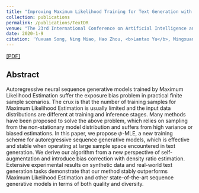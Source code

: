 ```yaml
---
title: "Improving Maximum Likelihood Training for Text Generation with Density Ratio Estimation"
collection: publications
permalink: /publications/TextDR
venue: "The 23rd International Conference on Artificial Intelligence and Statistics."
date: 2020-1-9
citation: 'Yuxuan Song, Ning Miao, Hao Zhou, <b>Lantao Yu</b>, Mingxuan Wang, Lei Li. <b>AISTATS 2020</b>.'
---
```


[[PDF]](https://lantaoyu.github.io/files/LaplacianMatrixSpectra.pdf)

## Abstract
Autoregressive neural sequence generative models trained by Maximum Likelihood Estimation suffer the exposure bias problem in practical finite sample scenarios. The crux is that the number of training samples for Maximum Likelihood Estimation is usually limited and the input data distributions are different at training and inference stages. Many methods have been proposed to solve the above problem, which relies on sampling from the non-stationary model distribution and suffers from high variance or biased estimations. In this paper, we propose $\psi$-MLE, a new training scheme for autoregressive sequence generative models, which is effective and stable when operating at large sample space encountered in text generation. We derive our algorithm from a new perspective of self-augmentation and introduce bias correction with density ratio estimation. Extensive experimental results on synthetic data and real-world text generation tasks demonstrate that our method stably outperforms Maximum Likelihood Estimation and other state-of-the-art sequence generative models in terms of both quality and diversity.